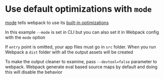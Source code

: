 # Use default optimizations with `mode`

[mode](https://webpack.js.org/concepts/mode/) tells webpack to use its [built-in optimizations](https://medium.com/webpack/webpack-4-mode-and-optimization-5423a6bc597a)

In this example `--mode` is set in CLI but you can also set it in Webpack config with the `mode` option

If `entry` point is omitted, your app files must go in `src` folder. When you run Webpack a `dist` folder with all the output assets will be created

To make the output cleaner to examine, pass `--devtool=false` parameter to webpack. Webpack generate eval based source maps by default and doing this will disable the behavior
